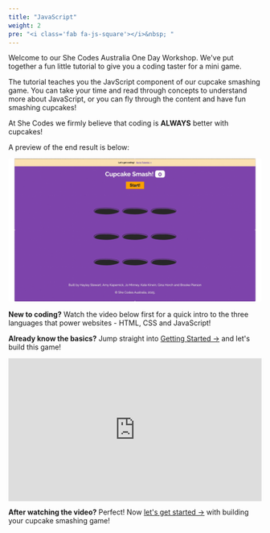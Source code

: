 ```yaml
---
title: "JavaScript"
weight: 2
pre: "<i class='fab fa-js-square'></i>&nbsp; "
---
```


Welcome to our She Codes Australia One Day Workshop. We've put together a fun little tutorial to give you a coding taster for a mini game. 

The tutorial teaches you the JavScript component of our cupcake smashing game. You can take your time and read through concepts to understand more about JavaScript, or you can fly through the content and have fun smashing cupcakes! 

At She Codes we firmly believe that coding is **ALWAYS** better with cupcakes!

A preview of the end result is below:

<!-- We need an updated gif once the Template has been changed -->
![](fullgame.gif)

**New to coding?** Watch the video below first for a quick intro to the three languages that power websites - HTML, CSS and JavaScript!

**Already know the basics?** Jump straight into [Getting Started →](getting_started/) and let's build this game!

<div style="position: relative; width: 100%; height: 0; padding-bottom: 56.25%;">
    <iframe 
        style="position: absolute; top: 0; left: 0; width: 100%; height: 100%;" 
        src="https://www.youtube.com/embed/gT0Lh1eYk78?si=PQL5jqUN5_1NFhWh" 
        title="YouTube video player" 
        frameborder="0" 
        allow="accelerometer; autoplay; clipboard-write; encrypted-media; gyroscope; picture-in-picture; web-share" 
        allowfullscreen>
    </iframe>
</div>

**After watching the video?** Perfect! Now [let's get started →](getting_started/) with building your cupcake smashing game!